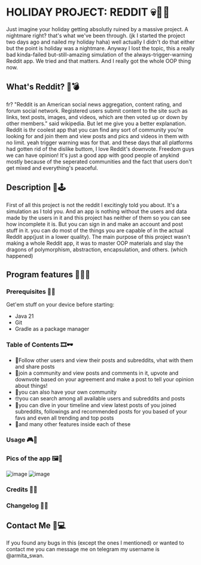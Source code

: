 # HOLIDAY PROJECT: REDDIT 💀🧙‍♀️
Just imagine your holiday getting absolutly ruined by a massive project. A nightmare right? that's what we've been through. (jk I started the project two days ago and nailed my holiday haha) well actually I didn't do that either but the point is holiday was a nightmare.
Anyway I lost the topic, this a really bad kinda-failed but-still-amazing simulation of the always-trigger-warning Reddit app. We tried and that matters. And I really got the whole OOP thing now.

## What's Reddit? 🌚💣
fr? "Reddit is an American social news aggregation, content rating, and forum social network. Registered users submit content to the site such as links, text posts, images, and videos, which are then voted up or down by other members." said wikipedia.
But let me give you a better explanation. Reddit is thr coolest app that you can find any sort of community you're looking for and join them and view posts and pics and videos in them with no limit. yeah trigger warning was for that.
and these days that all platforms had gotten rid of the dislike buttom, I love Reddit's downvote. Freedom guys we can have opinion!
It's just a good app with good people of anykind mostly because of the seperated communities and the fact that users don't get mixed and everything's peaceful.

## Description 🎃🕹
First of all this project is not the reddit I excitingly told you about. It's a simulation as I told you. And an app is nothing without the users and data made by the users in it and this project has neither of them so you can see how incomplete it is.
But you can sign in and make an account and post stuff in it. you can do most of the things you are capable of in the actual Reddit app(just in a lower quality).
The main purpose of this project wasn't making a whole Reddit app, it was to master OOP materials and slay the dragons of polymorphism, abstraction, encapsulation, and others. (which happened)

## Program features 🐱‍👤🧧

 ### Prerequisites 🔌🔮
Get'em stuff on your device before starting:
- Java 21
- Git
- Gradle as a package manager

 ### Table of Contents 🎞🕶
 - 🤡Follow other users and view their posts and subreddits, vhat with them and share posts
 - 🤠join a community and view posts and comments in it, upvote and downvote based on your agreement and make a post to tell your opinion about things!
 - 👾you can also have your own community
 - 🤓you can search among all available users and subreddits and posts
 - 🥶you can dive in your timeline and view latest posts of you joined subreddits, followings and recommended posts for you based of your favs and even all trending and top posts
 - 👻and many other features inside each of these

 ### Usage 🎮🔭

### Pics of the app 🖼🎴
![image](https://github.com/armitaswan-temporary/Reddit-HolidayProject/assets/162080804/1652a9a2-a1ad-4aea-8546-75d93b62f5dc)
![image](https://github.com/armitaswan-temporary/Reddit-HolidayProject/assets/162080804/945db806-ac49-4683-ad26-6fd42a8709c2)

###  Credits 🥂🦾

### Changelog 🥼🔧


## Contact Me 📱💻
If you found any bugs in this (except the ones I mentioned) or wanted to contact me you can message me on telegram my username is @armita_swan.
